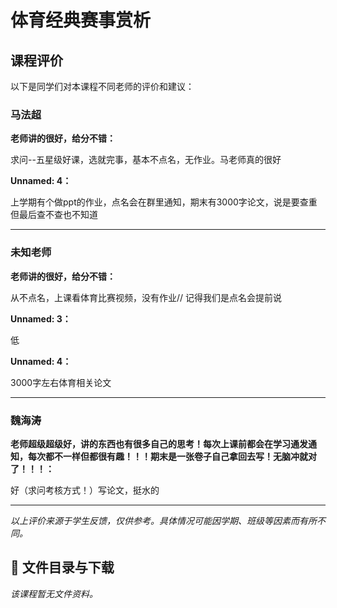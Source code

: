 # 体育经典赛事赏析

## 课程评价

以下是同学们对本课程不同老师的评价和建议：

### 马法超

**老师讲的很好，给分不错：**

求问--五星级好课，选就完事，基本不点名，无作业。马老师真的很好

**Unnamed: 4：**

上学期有个做ppt的作业，点名会在群里通知，期末有3000字论文，说是要查重但最后查不查也不知道

---

### 未知老师

**老师讲的很好，给分不错：**

从不点名，上课看体育比赛视频，没有作业//   记得我们是点名会提前说

**Unnamed: 3：**

低

**Unnamed: 4：**

3000字左右体育相关论文

---

### 魏海涛

**老师超级超级好，讲的东西也有很多自己的思考！每次上课前都会在学习通发通知，每次都不一样但都很有趣！！！期末是一张卷子自己拿回去写！无脑冲就对了！！！：**

好（求问考核方式！）写论文，挺水的

---

*以上评价来源于学生反馈，仅供参考。具体情况可能因学期、班级等因素而有所不同。*
## 📄 文件目录与下载

_该课程暂无文件资料。_
